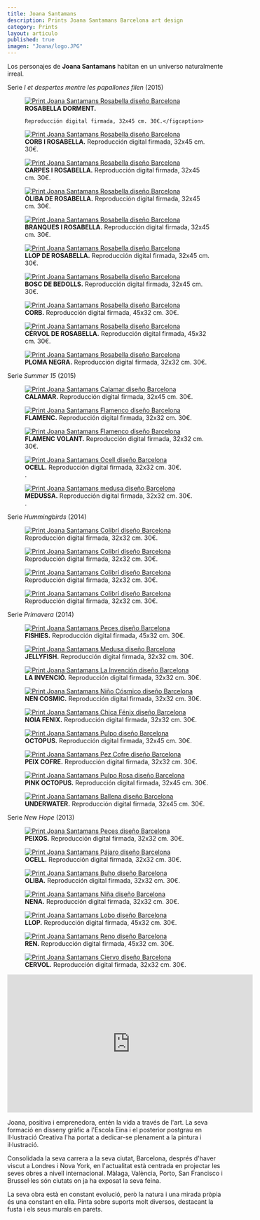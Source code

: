 ```yaml
---
title: Joana Santamans
description: Prints Joana Santamans Barcelona art design 
category: Prints
layout: articulo
published: true
imagen: "Joana/logo.JPG"
---
```


Los personajes de **Joana Santamans** habitan en un universo naturalmente irreal. 

Serie _I et despertes mentre les papallones filen_ (2015)

<div class="figure-group">
<figure>
	<a href="/images/Joana/rosabella.jpg"><img src="/images/Joana/rosabella.jpg" alt="Print Joana Santamans Rosabella  diseño Barcelona"></a>
	<figcaption><b>ROSABELLA DORMENT.</b>

	Reproducción digital firmada, 32x45 cm. 30€.</figcaption>
</figure>


<figure>
	<a href="/images/Joana/cuervo.jpg"><img src="/images/Joana/cuervo.jpg" alt="Print Joana Santamans Rosabella diseño Barcelona"></a>
	<figcaption><b>CORB I ROSABELLA.</b>
	Reproducción digital firmada, 32x45 cm. 30€.</figcaption>
</figure>


<figure>
	<a href="/images/Joana/carpes.jpg"><img src="/images/Joana/carpes.jpg" alt="Print Joana Santamans Rosabella diseño Barcelona"></a>
	<figcaption><b>CARPES I ROSABELLA.</b>
  Reproducción digital firmada, 32x45 cm. 30€.</figcaption>
</figure>


<figure>
	<a href="/images/Joana/Oliba_Rosabella.jpg"><img src="/images/Joana/Oliba_Rosabella.jpg" alt="Print Joana Santamans Rosabella diseño Barcelona"></a>
	<figcaption><b>ÒLIBA DE ROSABELLA.</b>
  Reproducción digital firmada, 32x45 cm. 30€.</figcaption>
</figure>


<figure>
	<a href="/images/Joana/branques.jpg"><img src="/images/Joana/branques.jpg" alt="Print Joana Santamans Rosabella diseño Barcelona"></a>
	<figcaption><b>BRANQUES I ROSABELLA.</b>
  Reproducción digital firmada, 32x45 cm. 30€.</figcaption>
</figure>


<figure>
<a href="/images/Joana/Llop_rosabella.jpg"><img src="/images/Joana/Llop_rosabella.jpg" alt="Print Joana Santamans Rosabella diseño Barcelona"></a>
	<figcaption><b>LLOP DE ROSABELLA.</b>
  Reproducción digital firmada, 32x45 cm. 30€.</figcaption>
</figure>


<figure>
<a href="/images/Joana/ramas.jpg"><img src="/images/Joana/ramas.jpg" alt="Print Joana Santamans Rosabella diseño Barcelona"></a>
	<figcaption><b>BOSC DE BEDOLLS.</b>
  Reproducción digital firmada, 32x45 cm. 30€.</figcaption>
</figure>


<figure>
<a href="/images/Joana/corb.jpg"><img src="/images/Joana/corb.jpg" alt="Print Joana Santamans Rosabella diseño Barcelona"></a>
	<figcaption><b>CORB.</b>
  Reproducción digital firmada, 45x32 cm. 30€.</figcaption>
</figure>

<figure>
<a href="/images/Joana/ciervo.jpg"><img src="/images/Joana/ciervo.jpg" alt="Print Joana Santamans Rosabella diseño Barcelona"></a>
	<figcaption><b>CÉRVOL DE ROSABELLA.</b>
  Reproducción digital firmada, 45x32 cm. 30€.</figcaption>
</figure>

<figure>
<a href="/images/Joana/pluma.jpg"><img src="/images/Joana/pluma.jpg" alt="Print Joana Santamans Rosabella diseño Barcelona"></a>
	<figcaption><b>PLOMA NEGRA.</b>
  Reproducción digital firmada, 32x32 cm. 30€.</figcaption>
</figure>
</div>


Serie _Summer 15_ (2015)
<div class="figure-group">
<figure>
	<a href="/images/Joana/calamar.jpg"><img src="/images/Joana/calamar.jpg" alt="Print Joana Santamans Calamar diseño Barcelona"></a>
	<figcaption><b>CALAMAR.</b>
	Reproducción digital firmada, 32x45 cm. 30€.</figcaption>
</figure>


<figure>
	<a href="/images/Joana/flamenco.jpg"><img src="/images/Joana/flamenco.jpg" alt="Print Joana Santamans Flamenco  diseño Barcelona"></a>
	<figcaption><b>FLAMENC.</b>
	Reproducción digital firmada, 32x32 cm. 30€.</figcaption>
</figure>


<figure>
	<a href="/images/Joana/flamencovolando.jpg"><img src="/images/Joana/flamencovolando.jpg" alt="Print Joana Santamans Flamenco diseño Barcelona"></a>
	<figcaption><b>FLAMENC VOLANT.</b>
	Reproducción digital firmada, 32x32 cm. 30€.</figcaption>
</figure>


<figure>
	<a href="/images/Joana/pajaro.jpg"><img src="/images/Joana/pajaro.jpg" alt="Print Joana Santamans Ocell diseño Barcelona"></a>
	<figcaption><b>OCELL.</b>
	Reproducción digital firmada, 32x32 cm. 30€.</figcaption>.
</figure>


<figure>
	<a href="/images/Joana/medusa.jpg"><img src="/images/Joana/medusa.jpg" alt="Print Joana Santamans medusa diseño Barcelona"></a>
	<figcaption><b>MEDUSSA.</b>
	Reproducción digital firmada, 32x32 cm. 30€.</figcaption>.
</figure>
</div>


Serie _Hummingbirds_ (2014) 

<div class="figure-group">
<figure>
	<a href="/images/Joana/humingbird love 01.jpg"><img src="/images/Joana/humingbird love 01.jpg" alt="Print Joana Santamans Colibrí diseño Barcelona"></a>
	<figcaption>
	Reproducción digital firmada, 32x32 cm. 30€.</figcaption>
</figure>


<figure>
	<a href="/images/Joana/humingbird love 02.jpg"><img src="/images/Joana/humingbird love 02.jpg" alt="Print Joana Santamans Colibrí diseño Barcelona"></a>
	<figcaption>
	Reproducción digital firmada, 32x32 cm. 30€.</figcaption>
</figure>


<figure>
	<a href="/images/Joana/humingbird love 03.jpg"><img src="/images/Joana/humingbird love 03.jpg" alt="Print Joana Santamans Colibrí diseño Barcelona"></a>
	<figcaption>
	Reproducción digital firmada, 32x32 cm. 30€.</figcaption>
</figure>


<figure>
	<a href="/images/Joana/humingbird love 04.jpg"><img src="/images/Joana/humingbird love 04.jpg" alt="Print Joana Santamans Colibrí diseño Barcelona"></a>
	<figcaption>
  Reproducción digital firmada, 32x32 cm. 30€.</figcaption>
	</figcaption>
</figure>
</div>


Serie _Primavera_ (2014)

<div class="figure-group">
<figure>
	<a href="/images/Joana/fishies.jpg"><img src="/images/Joana/fishies.jpg" alt="Print Joana Santamans Peces diseño Barcelona"></a>
	<figcaption><b>FISHIES.</b>
	Reproducción digital firmada, 45x32 cm. 30€.</figcaption>
</figure>


<figure>
	<a href="/images/Joana/gellifish.jpg"><img src="/images/Joana/gellifish.jpg" alt="Print Joana Santamans Medusa diseño Barcelona"></a>
	<figcaption><b>JELLYFISH.</b>
	Reproducción digital firmada, 32x32 cm. 30€.</figcaption>
</figure>


<figure>
	<a href="/images/Joana/lainvencion.jpg"><img src="/images/Joana/lainvencion.jpg" alt="Print Joana Santamans La Invención diseño Barcelona"></a>
	<figcaption><b>LA INVENCIÓ.</b>
	Reproducción digital firmada, 32x32 cm. 30€.</figcaption>
</figure>


<figure>
	<a href="/images/Joana/nencosmic.jpg"><img src="/images/Joana/nencosmic.jpg" alt="Print Joana Santamans Niño Cósmico diseño Barcelona"></a>
	<figcaption><b>NEN COSMIC.</b>
	   Reproducción digital firmada, 32x32 cm. 30€.</figcaption>
</figure>


<figure>
	<a href="/images/Joana/noia_fenix.jpg"><img src="/images/Joana/noia_fenix.jpg" alt="Print Joana Santamans Chica Fénix diseño Barcelona"></a>
	<figcaption><b>NOIA FENIX.</b>
	Reproducción digital firmada, 32x32 cm. 30€.</figcaption>
</figure>


<figure>
	<a href="/images/Joana/octopuscolor.jpg"><img src="/images/Joana/octopuscolor.jpg" alt="Print Joana Santamans Pulpo diseño Barcelona"></a>
	<figcaption><b>OCTOPUS.</b>
	Reproducción digital firmada, 32x45 cm. 30€.</figcaption>
</figure>


<figure>
	<a href="/images/Joana/peixcofre.jpg"><img src="/images/Joana/peixcofre.jpg" alt="Print Joana Santamans Pez Cofre diseño Barcelona"></a>
	<figcaption><b>PEIX COFRE.</b>
	Reproducción digital firmada, 32x32 cm. 30€.</figcaption>
	</figcaption>
</figure>


<figure>
	<a href="/images/Joana/pink octopus.jpg"><img src="/images/Joana/pink octopus.jpg" alt="Print Joana Santamans Pulpo Rosa diseño Barcelona"></a>
	<figcaption><b>PINK OCTOPUS.</b>
 Reproducción digital firmada, 32x45 cm. 30€.</figcaption>
</figure>


<figure>
	<a href="/images/Joana/underwater.jpg"><img src="/images/Joana/underwater.jpg" alt="Print Joana Santamans Ballena diseño Barcelona"></a>
	<figcaption><b>UNDERWATER.</b>
	Reproducción digital firmada, 32x45 cm. 30€.</figcaption>
</figure>
</div>


Serie _New Hope_ (2013)

<div class="figure-group">
<figure>
	<a href="/images/Joana/peixos.jpg"><img src="/images/Joana/peixos.jpg" alt="Print Joana Santamans Peces diseño Barcelona"></a>
	<figcaption><b>PEIXOS.</b>
	Reproducción digital firmada, 32x32 cm. 30€.</figcaption>
</figure>


<figure>
	<a href="/images/Joana/ocell.jpg"><img src="/images/Joana/ocell.jpg" alt="Print Joana Santamans Pájaro diseño Barcelona"></a>
	<figcaption><b>OCELL.</b>
Reproducción digital firmada, 32x32 cm. 30€.</figcaption>
</figure>
	

<figure>
	<a href="/images/Joana/oliva.jpg"><img src="/images/Joana/oliva.jpg" alt="Print Joana Santamans Buho diseño Barcelona"></a>
	<figcaption><b>OLIBA.</b>
Reproducción digital firmada, 32x32 cm. 30€.</figcaption>
</figure>


<figure>
	<a href="/images/Joana/nena.jpg"><img src="/images/Joana/nena.jpg" alt="Print Joana Santamans Niña diseño Barcelona"></a>
	<figcaption><b>NENA.</b>
Reproducción digital firmada, 32x32 cm. 30€.</figcaption>
</figure>
	
	
<figure>
	<a href="/images/Joana/llop.jpg"><img src="/images/Joana/llop.jpg" alt="Print Joana Santamans Lobo diseño Barcelona"></a>
	<figcaption><b>LLOP.</b>
	  Reproducción digital firmada, 45x32 cm. 30€.</figcaption>
</figure>


<figure>
	<a href="/images/Joana/REN.jpg"><img src="/images/Joana/REN.jpg" alt="Print Joana Santamans Reno diseño Barcelona"></a>
	<figcaption><b>REN.</b>
	  Reproducción digital firmada, 45x32 cm. 30€.</figcaption>
</figure>


<figure>
	<a href="/images/Joana/CERVOL.jpg"><img src="/images/Joana/CERVOL.jpg" alt="Print Joana Santamans Ciervo diseño Barcelona"></a>
	<figcaption><b>CERVOL.</b>
	  Reproducción digital firmada, 32x32 cm. 30€.</figcaption>
</figure>
</div>


<iframe width="560" height="315" src="http://player.vimeo.com/video/84535245?title=0&byline=0&portrait=0" frameborder="0"> </iframe>


Joana, positiva i emprenedora, entén la vida a través de l'art. La seva formació en disseny gràfic a l'Escola Eina i el posterior postgrau en Il·lustració Creativa l'ha portat a dedicar-se plenament a la pintura i il·lustració.

Consolidada la seva carrera a la seva ciutat, Barcelona, després d'haver viscut a Londres i Nova York, en l'actualitat està centrada en projectar les seves obres a nivell internacional. Màlaga, València, Porto, San Francisco i Brussel·les són ciutats on ja ha exposat la seva feina.

La seva obra està en constant evolució, però la natura i una mirada pròpia és una constant en ella. Pinta sobre suports molt diversos, destacant la fusta i els seus murals en parets.

